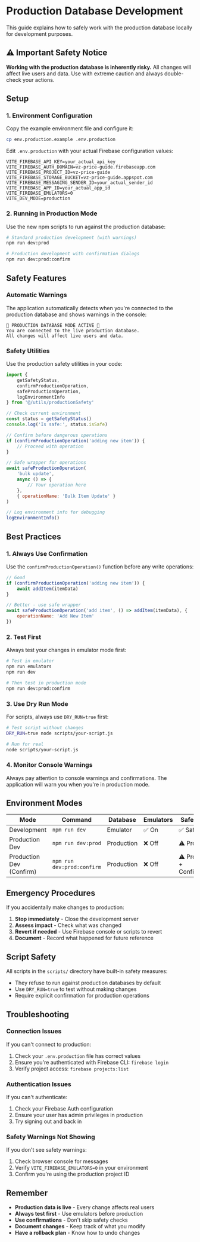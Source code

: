 # Production Database Development

This guide explains how to safely work with the production database locally for development purposes.

## ⚠️ Important Safety Notice

**Working with the production database is inherently risky.** All changes will affect live users and data. Use with extreme caution and always double-check your actions.

## Setup

### 1. Environment Configuration

Copy the example environment file and configure it:

```bash
cp env.production.example .env.production
```

Edit `.env.production` with your actual Firebase configuration values:

```env
VITE_FIREBASE_API_KEY=your_actual_api_key
VITE_FIREBASE_AUTH_DOMAIN=vz-price-guide.firebaseapp.com
VITE_FIREBASE_PROJECT_ID=vz-price-guide
VITE_FIREBASE_STORAGE_BUCKET=vz-price-guide.appspot.com
VITE_FIREBASE_MESSAGING_SENDER_ID=your_actual_sender_id
VITE_FIREBASE_APP_ID=your_actual_app_id
VITE_FIREBASE_EMULATORS=0
VITE_DEV_MODE=production
```

### 2. Running in Production Mode

Use the new npm scripts to run against the production database:

```bash
# Standard production development (with warnings)
npm run dev:prod

# Production development with confirmation dialogs
npm run dev:prod:confirm
```

## Safety Features

### Automatic Warnings

The application automatically detects when you're connected to the production database and shows warnings in the console:

```
🚨 PRODUCTION DATABASE MODE ACTIVE 🚨
You are connected to the live production database.
All changes will affect live users and data.
```

### Safety Utilities

Use the production safety utilities in your code:

```javascript
import {
	getSafetyStatus,
	confirmProductionOperation,
	safeProductionOperation,
	logEnvironmentInfo
} from '@/utils/productionSafety'

// Check current environment
const status = getSafetyStatus()
console.log('Is safe:', status.isSafe)

// Confirm before dangerous operations
if (confirmProductionOperation('adding new item')) {
	// Proceed with operation
}

// Safe wrapper for operations
await safeProductionOperation(
	'bulk update',
	async () => {
		// Your operation here
	},
	{ operationName: 'Bulk Item Update' }
)

// Log environment info for debugging
logEnvironmentInfo()
```

## Best Practices

### 1. Always Use Confirmation

Use the `confirmProductionOperation()` function before any write operations:

```javascript
// Good
if (confirmProductionOperation('adding new item')) {
	await addItem(itemData)
}

// Better - use safe wrapper
await safeProductionOperation('add item', () => addItem(itemData), {
	operationName: 'Add New Item'
})
```

### 2. Test First

Always test your changes in emulator mode first:

```bash
# Test in emulator
npm run emulators
npm run dev

# Then test in production mode
npm run dev:prod:confirm
```

### 3. Use Dry Run Mode

For scripts, always use `DRY_RUN=true` first:

```bash
# Test script without changes
DRY_RUN=true node scripts/your-script.js

# Run for real
node scripts/your-script.js
```

### 4. Monitor Console Warnings

Always pay attention to console warnings and confirmations. The application will warn you when you're in production mode.

## Environment Modes

| Mode                     | Command                    | Database   | Emulators | Safety Level                  |
| ------------------------ | -------------------------- | ---------- | --------- | ----------------------------- |
| Development              | `npm run dev`              | Emulator   | ✅ On     | ✅ Safe                       |
| Production Dev           | `npm run dev:prod`         | Production | ❌ Off    | ⚠️ Production                 |
| Production Dev (Confirm) | `npm run dev:prod:confirm` | Production | ❌ Off    | ⚠️ Production + Confirmations |

## Emergency Procedures

If you accidentally make changes to production:

1. **Stop immediately** - Close the development server
2. **Assess impact** - Check what was changed
3. **Revert if needed** - Use Firebase console or scripts to revert
4. **Document** - Record what happened for future reference

## Script Safety

All scripts in the `scripts/` directory have built-in safety measures:

-   They refuse to run against production databases by default
-   Use `DRY_RUN=true` to test without making changes
-   Require explicit confirmation for production operations

## Troubleshooting

### Connection Issues

If you can't connect to production:

1. Check your `.env.production` file has correct values
2. Ensure you're authenticated with Firebase CLI: `firebase login`
3. Verify project access: `firebase projects:list`

### Authentication Issues

If you can't authenticate:

1. Check your Firebase Auth configuration
2. Ensure your user has admin privileges in production
3. Try signing out and back in

### Safety Warnings Not Showing

If you don't see safety warnings:

1. Check browser console for messages
2. Verify `VITE_FIREBASE_EMULATORS=0` in your environment
3. Confirm you're using the production project ID

## Remember

-   **Production data is live** - Every change affects real users
-   **Always test first** - Use emulators before production
-   **Use confirmations** - Don't skip safety checks
-   **Document changes** - Keep track of what you modify
-   **Have a rollback plan** - Know how to undo changes

